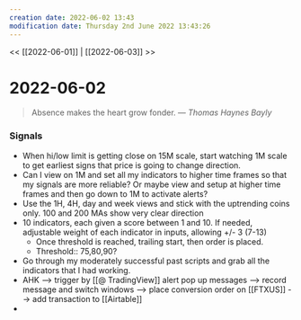 ```yaml
---
creation date: 2022-06-02 13:43
modification date: Thursday 2nd June 2022 13:43:26
---
```


<< [[2022-06-01]] | [[2022-06-03]] >>

# 2022-06-02

> Absence makes the heart grow fonder.
> — <cite>Thomas Haynes Bayly</cite>

### Signals
- When hi/low limit is getting close on 15M scale, start watching 1M scale to get earliest signs that price is going to change direction.
- Can I view on 1M and set all my indicators to higher time frames so that my signals are more reliable? Or maybe view and setup at higher time frames and then go down to 1M to activate alerts?
- Use the 1H, 4H, day and week views and stick with the uptrending coins only. 100 and 200 MAs show very clear direction
- 10 indicators, each given a score between 1 and 10. If needed, adjustable weight of each indicator in inputs, allowing +/- 3 (7-13) 
    - Once threshold is reached, trailing start, then order is placed.
    - Threshold::  75,80,90?
- Go through my moderately successful past scripts and grab all the indicators that I had working.
- AHK --> trigger by [[@ TradingView]] alert pop up messages --> record message and switch windows --> place conversion order on [[FTXUS]] --> add transaction to [[Airtable]]
- 
